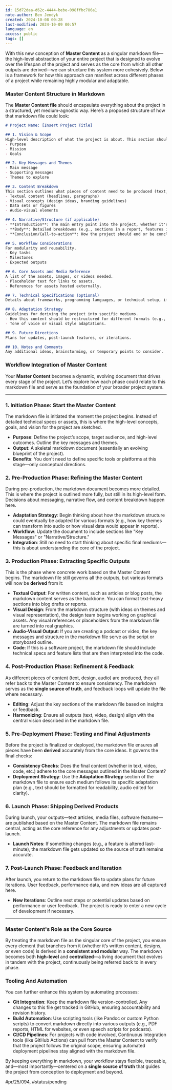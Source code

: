 ```yaml
---
id: 15d72daa-d62c-4444-bebe-098ffbc786a1
note-author: Ben Jendyk
created: 2024-10-08 00:28
last-modified: 2024-10-09 00:57
language: en
access: public
tags: []
---
```


With this new conception of **Master Content** as a singular markdown file—the high-level abstraction of your entire project that is designed to evolve over the lifespan of the project and serves as the core from which all other outputs are derived—we can structure this system more cohesively. Below is a framework for how this approach can manifest across different phases of a project while remaining highly modular and adaptable.

### **Master Content Structure in Markdown**

The **Master Content file** should encapsulate everything about the project in a structured, yet medium-agnostic way. Here’s a proposed structure of how that markdown file could look:

```markdown
# Project Name: [Insert Project Title]

## 1. Vision & Scope
High-level description of what the project is about. This section should answer the "why" behind the project.
- Purpose
- Mission
- Goals

## 2. Key Messages and Themes
- Main message
- Supporting messages
- Themes to explore

## 3. Content Breakdown
This section outlines what pieces of content need to be produced (text, visuals, data).
- Textual content (headlines, paragraphs)
- Visual concepts (design ideas, branding guidelines)
- Data sets or figures
- Audio-visual elements

## 4. Narrative/Structure (if applicable)
- **Introduction**: The main entry point into the project, whether it's a software interface, article, or video script.
- **Body**: Detailed breakdowns (e.g., sections in a report, features in software, segments in a video).
- **Conclusion/Call-to-action**: How the project should end or be concluded for the user.

## 5. Workflow Considerations
For modularity and reusability.
- Key tasks
- Milestones
- Expected outputs

## 6. Core Assets and Media Reference
A list of the assets, images, or videos needed.
- Placeholder text for links to assets.
- References for assets hosted externally.

## 7. Technical Specifications (optional)
Details about frameworks, programming languages, or technical setup, if relevant.

## 8. Adaptation Strategy
Guidelines for deriving the project into specific mediums.
- How this content should be restructured for different formats (e.g., audio version, written article, website).
- Tone of voice or visual style adaptations.

## 9. Future Directions
Plans for updates, post-launch features, or iterations.

## 10. Notes and Comments
Any additional ideas, brainstorming, or temporary points to consider.
```

### **Workflow Integration of Master Content**

Your **Master Content** becomes a dynamic, evolving document that drives every stage of the project. Let’s explore how each phase could relate to this markdown file and serve as the foundation of your broader project system.

---

### 1. **Initiation Phase: Start the Master Content**

The markdown file is initiated the moment the project begins. Instead of detailed technical specs or assets, this is where the high-level concepts, goals, and vision for the project are sketched.

- **Purpose**: Define the project’s scope, target audience, and high-level outcomes. Outline the key messages and themes.
- **Output**: A skeletal markdown document (essentially an evolving blueprint of the project).
- **Benefits**: You don't need to define specific tools or platforms at this stage—only conceptual directions.

### 2. **Pre-Production Phase: Refining the Master Content**

During pre-production, the markdown document becomes more detailed. This is where the project is outlined more fully, but still in its high-level form. Decisions about messaging, narrative flow, and content breakdown happen here.

- **Adaptation Strategy**: Begin thinking about how the markdown structure could eventually be adapted for various formats (e.g., how key themes can transform into audio or how visual data would appear in reports).
- **Workflow**: Update the document to include sections like "Key Messages" or "Narrative/Structure."
- **Integration**: Still no need to start thinking about specific final mediums—this is about understanding the core of the project.

### 3. **Production Phase: Extracting Specific Outputs**

This is the phase where concrete work based on the Master Content begins. The markdown file still governs all the outputs, but various formats will now be **derived** from it:

- **Textual Output**: For written content, such as articles or blog posts, the markdown content serves as the backbone. You can format text-heavy sections into blog drafts or reports.
- **Visual Design**: From the markdown structure (with ideas on themes and visual representation), the design team begins working on graphical assets. Any visual references or placeholders from the markdown file are turned into real graphics.
- **Audio-Visual Output**: If you are creating a podcast or video, the key messages and structure in the markdown file serve as the script or storyboard outline.
- **Code**: If this is a software project, the markdown file should include technical specs and feature lists that are then interpreted into the code.

### 4. **Post-Production Phase: Refinement & Feedback**

As different pieces of content (text, design, audio) are produced, they all refer back to the Master Content to ensure consistency. The markdown serves as the **single source of truth**, and feedback loops will update the file where necessary.

- **Editing**: Adjust the key sections of the markdown file based on insights or feedback.
- **Harmonizing**: Ensure all outputs (text, video, design) align with the central vision described in the markdown file.

### 5. **Pre-Deployment Phase: Testing and Final Adjustments**

Before the project is finalized or deployed, the markdown file ensures all pieces have been **derived** accurately from the core ideas. It governs the final checks:

- **Consistency Checks**: Does the final content (whether in text, video, code, etc.) adhere to the core messages outlined in the Master Content?
- **Deployment Strategy**: Use the **Adaptation Strategy** section of the markdown file to ensure each medium follows its specific adaptation plan (e.g., text should be formatted for readability, audio edited for clarity).

### 6. **Launch Phase: Shipping Derived Products**

During launch, your outputs—text articles, media files, software features—are published based on the Master Content. The markdown file remains central, acting as the core reference for any adjustments or updates post-launch.

- **Launch Notes**: If something changes (e.g., a feature is altered last-minute), the markdown file gets updated so the source of truth remains accurate.

### 7. **Post-Launch Phase: Feedback and Iteration**

After launch, you return to the markdown file to update plans for future iterations. User feedback, performance data, and new ideas are all captured here.

- **New Iterations**: Outline next steps or potential updates based on performance or user feedback. The project is ready to enter a new cycle of development if necessary.

---

### **Master Content's Role as the Core Source**

By treating the markdown file as the singular core of the project, you ensure every element that branches from it (whether it’s written content, designs, or even code) is derived in a **consistent and modular** way. The markdown becomes both **high-level** and **centralized**—a living document that evolves in tandem with the project, continuously being referred back to in every phase.

### **Tooling And Automation**

You can further enhance this system by automating processes:

- **Git Integration**: Keep the markdown file version-controlled. Any changes to this file get tracked in GitHub, ensuring accountability and revision history.
- **Build Automation**: Use scripting tools (like Pandoc or custom Python scripts) to convert markdown directly into various outputs (e.g., PDF reports, HTML for websites, or even speech scripts for podcasts).
- **CI/CD Pipelines**: For projects with code involved, Continuous Integration tools (like GitHub Actions) can pull from the Master Content to verify that the project follows the original scope, ensuring automated deployment pipelines stay aligned with the markdown file.

By keeping everything in markdown, your workflow stays flexible, traceable, and—most importantly—centered on a **single source of truth** that guides the project from conception to deployment and beyond.


#pr/25/094, #status/pending